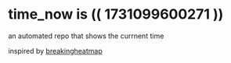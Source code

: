 # time_now is (( 1731099600271 ))

an automated repo that shows the currnent time

inspired by [breakingheatmap](https://github.com/breakingheatmap/breakingheatmap)